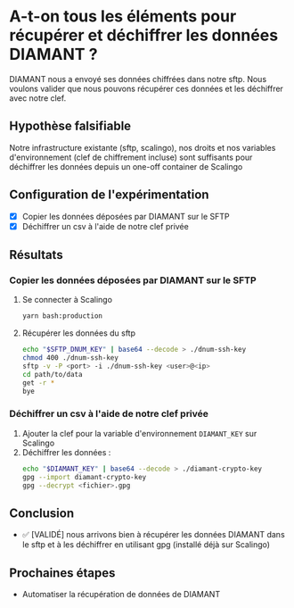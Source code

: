 # A-t-on tous les éléments pour récupérer et déchiffrer les données DIAMANT ?

DIAMANT nous a envoyé ses données chiffrées dans notre sftp. Nous voulons valider que nous pouvons récupérer ces données et les déchiffrer avec notre clef.

## Hypothèse falsifiable

Notre infrastructure existante (sftp, scalingo), nos droits et nos variables d'environnement (clef de chiffrement incluse) sont suffisants pour déchiffrer les données depuis un one-off container de Scalingo

## Configuration de l'expérimentation

- [x] Copier les données déposées par DIAMANT sur le SFTP
- [x] Déchiffrer un csv à l'aide de notre clef privée

## Résultats

### Copier les données déposées par DIAMANT sur le SFTP

1. Se connecter à Scalingo
   ```bash
   yarn bash:production
   ```
2. Récupérer les données du sftp
   ```bash
   echo "$SFTP_DNUM_KEY" | base64 --decode > ./dnum-ssh-key
   chmod 400 ./dnum-ssh-key
   sftp -v -P <port> -i ./dnum-ssh-key <user>@<ip>
   cd path/to/data
   get -r *
   bye
   ```

### Déchiffrer un csv à l'aide de notre clef privée

1. Ajouter la clef pour la variable d'environnement `DIAMANT_KEY` sur Scalingo
2. Déchiffrer les données :
   ```bash
   echo "$DIAMANT_KEY" | base64 --decode > ./diamant-crypto-key
   gpg --import diamant-crypto-key
   gpg --decrypt <fichier>.gpg
   ```

## Conclusion

- ✅ [VALIDÉ] nous arrivons bien à récupérer les données DIAMANT dans le sftp et à les déchiffrer en utilisant gpg (installé déjà sur Scalingo)


## Prochaines étapes

- Automatiser la récupération de données de DIAMANT
